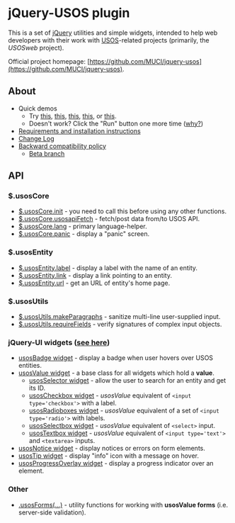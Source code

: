 jQuery-USOS plugin
==================

This is a set of [jQuery](http://jquery.com/) utilities and simple widgets,
intended to help web developers with their work with
[USOS](http://usos.edu.pl/about-usos)-related projects (primarily, the *USOSweb*
project).

Official project homepage:
[https://github.com/MUCI/jquery-usos](https://github.com/MUCI/jquery-usos).


About
-----

  * Quick demos
    * Try
      [this](http://jsfiddle.net/gh/get/jquery/1.9.1/dependencies/migrate,ui/MUCI/jquery-usos/tree/master/jsfiddle-demos/widget.selector),
      [this](http://jsfiddle.net/gh/get/jquery/1.9.1/dependencies/migrate,ui/MUCI/jquery-usos/tree/master/jsfiddle-demos/core.usosapiFetch),
      [this](http://jsfiddle.net/gh/get/jquery/1.9.1/dependencies/migrate,ui/MUCI/jquery-usos/tree/master/jsfiddle-demos/widget.badge),
      [this](http://jsfiddle.net/gh/get/jquery/1.9.1/dependencies/migrate,ui/MUCI/jquery-usos/tree/master/jsfiddle-demos/widget.tip), or
      [this](http://jsfiddle.net/gh/get/jquery/1.9.1/dependencies/migrate,ui/MUCI/jquery-usos/tree/master/jsfiddle-demos/widget.progressOverlay).
    * Doesn't work? Click the "Run" button one more time ([why?](https://github.com/MUCI/jquery-usos/issues/1))
  * [Requirements and installation instructions](https://github.com/MUCI/jquery-usos/blob/master/doc/installation.md)
  * [Change Log](https://github.com/MUCI/jquery-usos/blob/master/doc/changelog.md)
  * [Backward compatibility policy](https://github.com/MUCI/jquery-usos/blob/master/doc/backward-compatibility.md)
    * [Beta branch](https://github.com/MUCI/jquery-usos/blob/master/doc/backward-compatibility.md)

API
---

### $.usosCore

  * [$.usosCore.init](https://github.com/MUCI/jquery-usos/blob/master/doc/api/core.init.md) -
    you need to call this before using any other functions.
  * [$.usosCore.usosapiFetch](https://github.com/MUCI/jquery-usos/blob/master/doc/api/core.usosapiFetch.md) -
    fetch/post data from/to USOS API.
  * [$.usosCore.lang](https://github.com/MUCI/jquery-usos/blob/master/doc/api/core.lang.md) -
    primary language-helper.
  * [$.usosCore.panic](https://github.com/MUCI/jquery-usos/blob/master/doc/api/core.panic.md) -
    display a "panic" screen.

### $.usosEntity

  * [$.usosEntity.label](https://github.com/MUCI/jquery-usos/blob/master/doc/api/entity.label.md) - display a label with the name of an entity.
  * [$.usosEntity.link](https://github.com/MUCI/jquery-usos/blob/master/doc/api/entity.link.md) - display a link pointing to an entity.
  * [$.usosEntity.url](https://github.com/MUCI/jquery-usos/blob/master/doc/api/entity.url.md) - get an URL of entity's home page.

### $.usosUtils

  * [$.usosUtils.makeParagraphs](https://github.com/MUCI/jquery-usos/blob/master/doc/api/utils.makeParagraphs.md) - sanitize multi-line user-supplied input.
  * [$.usosUtils.requireFields](https://github.com/MUCI/jquery-usos/blob/master/doc/api/utils.requireFields.md) - verify signatures of complex input objects.

### jQuery-UI widgets ([see here](http://api.jqueryui.com/jQuery.widget/))

  * [usosBadge widget](https://github.com/MUCI/jquery-usos/blob/master/doc/api/widget.badge.md) - display a badge when user hovers over USOS entities.
  * [usosValue widget](https://github.com/MUCI/jquery-usos/blob/master/doc/api/widget.value.md) - a base class for all widgets which hold a **value**.
    * [usosSelector widget](https://github.com/MUCI/jquery-usos/blob/master/doc/api/widget.selector.md) - allow the user to search for an entity and get its ID.
    * [usosCheckbox widget](https://github.com/MUCI/jquery-usos/blob/master/doc/api/widget.checkbox.md) - *usosValue* equivalent of `<input type='checkbox'>` with a label.
    * [usosRadioboxes widget](https://github.com/MUCI/jquery-usos/blob/master/doc/api/widget.radioboxes.md) - *usosValue* equivalent of a set of `<input type='radio'>` with labels.
    * [usosSelectbox widget](https://github.com/MUCI/jquery-usos/blob/master/doc/api/widget.selectbox.md) - *usosValue* equivalent of `<select>` input.
    * [usosTextbox widget](https://github.com/MUCI/jquery-usos/blob/master/doc/api/widget.textbox.md) - *usosValue* equivalent of `<input type='text'>` and `<textarea>` inputs.
  * [usosNotice widget](https://github.com/MUCI/jquery-usos/blob/master/doc/api/widget.notice.md) - display notices or errors on form elements.
  * [usosTip widget](https://github.com/MUCI/jquery-usos/blob/master/doc/api/widget.tip.md) - display "info" icon with a message on hover.
  * [usosProgressOverlay widget](https://github.com/MUCI/jquery-usos/blob/master/doc/api/widget.progressOverlay.md) - display a progress indicator over an element.

### Other

  * [.usosForms(...)](https://github.com/MUCI/jquery-usos/blob/master/doc/api/forms.md) - utility functions for working with **usosValue forms** (i.e. server-side validation).
